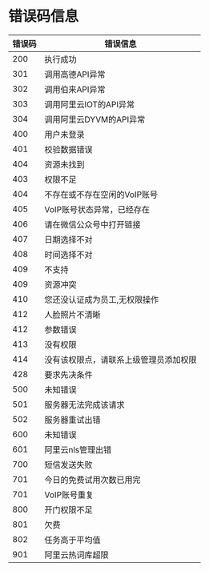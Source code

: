 # 错误码信息

错误码 | 错误信息
---------- | -------
200|执行成功
301|调用高德API异常
302|调用伯来API异常
303|调用阿里云IOT的API异常
304|调用阿里云DYVM的API异常
400|用户未登录
401|校验数据错误
404|资源未找到
403|权限不足
404|不存在或不存在空闲的VoIP账号
405|VoIP账号状态异常，已经存在
406|请在微信公众号中打开链接
407|日期选择不对
408|时间选择不对
409|不支持
409|资源冲突
410|您还没认证成为员工,无权限操作
412|人脸照片不清晰
412|参数错误
413|没有权限
414|没有该权限点，请联系上级管理员添加权限
428|要求先决条件
500|未知错误
501|服务器无法完成该请求
502|服务器重试出错
600|未知错误
601|阿里云nls管理出错
700|短信发送失败
701|今日的免费试用次数已用完
701|VoIP账号重复
800|开门权限不足
801|欠费
802|任务高于平均值
901|阿里云热词库超限
